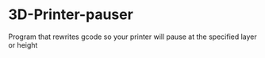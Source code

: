 # 3D-Printer-pauser
Program that rewrites gcode so your printer will pause at the specified layer or height
